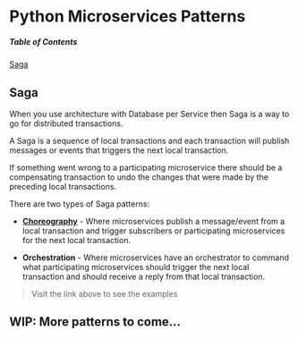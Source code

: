 # Python Microservices Patterns

##### Table of Contents
[Saga](#saga)

## Saga
When you use architecture with Database per Service then Saga is a way to go for distributed transactions.

A Saga is a sequence of local transactions and each transaction will publish messages or events that triggers the next local transaction.

If something went wrong to a participating microservice there should be a compensating transaction to undo the changes that were made by the preceding local transactions.

There are two types of Saga patterns:
- [__Choreography__](https://github.com/roelzkie15/python-microservice-patterns/tree/master/saga-choreograhpy-example) - Where microservices publish a message/event from a local transaction and trigger subscribers or participating microservices for the next local transaction.

- __Orchestration__ - Where microservices have an orchestrator to command what participating microservices should trigger the next local transaction and should receive a reply from that local transaction.

> Visit the link above to see the examples

## WIP: More patterns to come...
